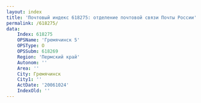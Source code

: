 ```yaml
---
layout: index
title: 'Почтовый индекс 618275: отделение почтовой связи Почты России'
permalink: /618275/
data:
    Index: 618275
    OPSName: 'Гремячинск 5'
    OPSType: О
    OPSSubm: 618269
    Region: 'Пермский край'
    Autonom: ''
    Area: ''
    City: Гремячинск
    City1: ''
    ActDate: '20061024'
    IndexOld: ''
---
```

